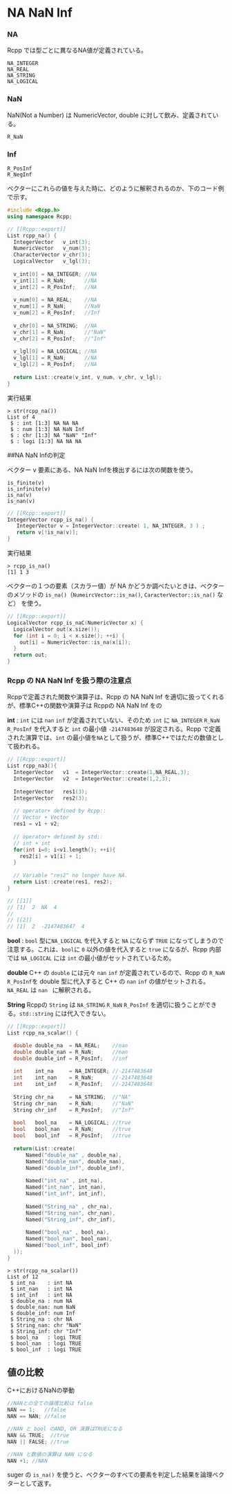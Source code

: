 # NA NaN Inf


### NA

Rcpp では型ごとに異なるNA値が定義されている。

```
NA_INTEGER
NA_REAL
NA_STRING
NA_LOGICAL
```

### NaN

NaN(Not a Number) は NumericVector, double に対して飲み、定義されている。

```
R_NaN
```

### Inf

```
R_PosInf
R_NegInf
```

ベクターにこれらの値を与えた時に、どのように解釈されるのか、下のコード例で示す。

```cpp
#include <Rcpp.h>
using namespace Rcpp;

// [[Rcpp::export]]
List rcpp_na() {
  IntegerVector   v_int(3);
  NumericVector   v_num(3);
  CharacterVector v_chr(3);
  LogicalVector   v_lgl(3);
  
  v_int[0] = NA_INTEGER; //NA
  v_int[1] = R_NaN;      //NA
  v_int[2] = R_PosInf;   //NA
  
  v_num[0] = NA_REAL;    //NA
  v_num[1] = R_NaN;      //NaN
  v_num[2] = R_PosInf;   //Inf
  
  v_chr[0] = NA_STRING;  //NA
  v_chr[1] = R_NaN;      //"NaN"
  v_chr[2] = R_PosInf;   //"Inf"
  
  v_lgl[0] = NA_LOGICAL; //NA
  v_lgl[1] = R_NaN;      //NA
  v_lgl[2] = R_PosInf;   //NA
  
  return List::create(v_int, v_num, v_chr, v_lgl);
}
```

実行結果
```
> str(rcpp_na())
List of 4
 $ : int [1:3] NA NA NA
 $ : num [1:3] NA NaN Inf
 $ : chr [1:3] NA "NaN" "Inf"
 $ : logi [1:3] NA NA NA
```





##NA NaN Infの判定

ベクター v 要素にある、NA NaN Infを検出するには次の関数を使う。

```
is_finite(v)
is_infinite(v)
is_na(v)
is_nan(v)
```

```cpp
// [[Rcpp::export]]
IntegerVector rcpp_is_na() {
   IntegerVector v = IntegerVector::create( 1, NA_INTEGER, 3 ) ;
   return v[!is_na(v)];
}
```
実行結果
```
> rcpp_is_na()
[1] 1 3
```


ベクターの１つの要素（スカラー値）が NA  かどうか調べたいときは、ベクターのメソッドの `is_na()`（`NumeircVector::is_na()`, `CaracterVector::is_na()` など） を使う。

```cpp
// [[Rcpp::export]]
LogicalVector rcpp_is_naC(NumericVector x) {
  LogicalVector out(x.size());
  for (int i = 0; i < x.size(); ++i) {
    out[i] = NumericVector::is_na(x[i]);
  }
  return out;
}
```




### Rcpp の NA NaN Inf を扱う際の注意点

Rcppで定義された関数や演算子は、Rcpp の NA NaN Inf を適切に扱ってくれるが、標準C++の関数や演算子は Rcppの NA NaN Inf をの


**int** :  `int` には `nan` `inf` が定義されていない、そのため `int` に `NA_INTEGER` `R_NaN` `R_PosInf` を代入すると `int` の最小値 `-2147483648` が設定される。Rcpp で定義された演算では、`int` の最小値を`NA`として扱うが、標準C++ではただの数値として扱われる。

```cpp
// [[Rcpp::export]]
List rcpp_na3(){
  IntegerVector   v1  = IntegerVector::create(1,NA_REAL,3);
  IntegerVector   v2  = IntegerVector::create(1,2,3);
  
  IntegerVector   res1(3);
  IntegerVector   res2(3);
  
  // operator+ defined by Rcpp::
  // Vector + Vector 
  res1 = v1 + v2;
  
  // operator+ defined by std::
  // int + int
  for(int i=0; i<v1.length(); ++i){
    res2[i] = v1[i] + 1;
  }
  
  // Variable "res2" no longer have NA.
  return List::create(res1, res2);
}

// [[1]]
// [1]  2  NA  4
// 
// [[2]]
// [1]  2  -2147483647  4
```


**bool** :  `bool` 型に`NA_LOGICAL` を代入すると `NA` にならず `TRUE` になってしまうので注意する。これは、`bool`に `0` 以外の値を代入すると `true` になるが、Rcpp 内部では `NA_LOGICAL` には `int` の最小値がセットされているため。


**double**
C++ の `double` には元々 `nan` `inf` が定義されているので、Rcpp の `R_NaN` `R_PosInf`を double 型に代入すると C++ の `nan` `inf` の値がセットされる。`NA_REAL` は `nan ` に解釈される。


**String**
Rcppの `String` は `NA_STRING` `R_NaN` `R_PosInf` を適切に扱うことができる。```std::string``` には代入できない。



```cpp
// [[Rcpp::export]]
List rcpp_na_scalar() {

  double double_na  = NA_REAL;    //nan
  double double_nan = R_NaN;      //nan
  double double_inf = R_PosInf;   //inf
  
  int    int_na     = NA_INTEGER; //-2147483648
  int    int_nan    = R_NaN;      //-2147483648
  int    int_inf    = R_PosInf;   //-2147483648
  
  String chr_na     = NA_STRING;  //"NA"
  String chr_nan    = R_NaN;      //"NaN"
  String chr_inf    = R_PosInf;   //"Inf"
  
  bool   bool_na    = NA_LOGICAL; //true
  bool   bool_nan   = R_NaN;      //true
  bool   bool_inf   = R_PosInf;   //true
  
  return(List::create(
      Named("double_na" , double_na),
      Named("double_nan", double_nan),
      Named("double_inf", double_inf),
      
      Named("int_na" , int_na),
      Named("int_nan", int_nan),
      Named("int_inf", int_inf),
      
      Named("String_na" , chr_na),
      Named("String_nan", chr_nan),
      Named("String_inf", chr_inf),
      
      Named("bool_na" , bool_na),
      Named("bool_nan", bool_nan),
      Named("bool_inf", bool_inf)
  ));
}

```

```
> str(rcpp_na_scalar())
List of 12
 $ int_na    : int NA
 $ int_nan   : int NA
 $ int_inf   : int NA
 $ double_na : num NA
 $ double_nan: num NaN
 $ double_inf: num Inf
 $ String_na : chr NA
 $ String_nan: chr "NaN"
 $ String_inf: chr "Inf"
 $ bool_na   : logi TRUE
 $ bool_nan  : logi TRUE
 $ bool_inf  : logi TRUE
```






## 値の比較

C++におけるNaNの挙動

```cpp
//NANとの全ての論理比較は false
NAN == 1;   //false
NAN == NAN; //false

//NAN と bool のAND, OR 演算はTRUEになる
NAN && TRUE;  //true
NAN || FALSE; //true

//NAN と数値の演算は NAN になる
NAN +1; //NAN
```





suger の `is_na()` を使うと、ベクターのすべての要素を判定した結果を論理ベクターとして返す。






